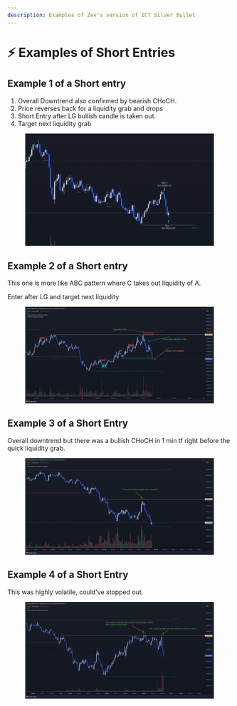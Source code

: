 ```yaml
---
description: Examples of Zev's version of ICT Silver Bullet
---
```


# ⚡ Examples of Short Entries

## Example 1 of a Short entry

1. Overall Downtrend also confirmed by bearish CHoCH.
2. Price reverses back for a liquidity grab and drops
3. Short Entry after LG bullish candle is taken out.
4. Target next liquidity grab

<figure><img src="../../.gitbook/assets/image (1).png" alt=""><figcaption></figcaption></figure>

## Example 2 of a Short entry

This one is more like ABC pattern where C takes out liquidity of A.

Enter after LG and target next liquidity

<figure><img src="../../.gitbook/assets/image (5) (1).png" alt=""><figcaption></figcaption></figure>

## Example 3 of a Short Entry

Overall downtrend but there was a bullish CHoCH in 1 min tf right before the quick liquidity grab.

<figure><img src="../../.gitbook/assets/image (6) (1) (2).png" alt=""><figcaption></figcaption></figure>

## Example 4 of a Short Entry

This was highly volatile, could've stopped out.

<figure><img src="../../.gitbook/assets/image (2) (1).png" alt=""><figcaption></figcaption></figure>

